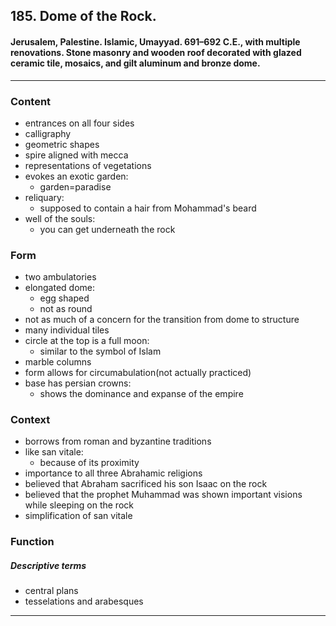 <!-- order:2 -->
## 185. Dome of the Rock. 

#### Jerusalem, Palestine. Islamic, Umayyad. 691–692 C.E., with multiple renovations. Stone masonry and wooden roof decorated with glazed ceramic tile, mosaics, and gilt aluminum and bronze dome.

---

### Content
- entrances on all four sides
- calligraphy
- geometric shapes
- spire aligned with mecca
- representations of vegetations
- evokes an exotic garden:
  - garden=paradise
- reliquary:
  - supposed to contain a hair from Mohammad's beard
- well of the souls:
  - you can get underneath the rock

### Form
- two ambulatories
- elongated dome:
  - egg shaped
  - not as round
- not as much of a concern for the transition from dome to structure
- many individual tiles
- circle at the top is a full moon:
  - similar to the symbol of Islam
- marble columns
- form allows for circumabulation(not actually practiced)
- base has persian crowns:
  - shows the dominance and expanse of the empire

### Context
- borrows from roman and byzantine traditions
- like san vitale:
  - because of its proximity
- importance to all three Abrahamic religions
- believed that Abraham sacrificed his son Isaac on the rock
- believed that the prophet Muhammad was shown important visions while sleeping on the rock
- simplification of san vitale

### Function

##### Descriptive terms
- central plans
- tesselations and arabesques

---
